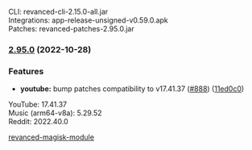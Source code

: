 CLI: revanced-cli-2.15.0-all.jar  
Integrations: app-release-unsigned-v0.59.0.apk  
Patches: revanced-patches-2.95.0.jar  

### [2.95.0](https://github.com/revanced/revanced-patches/compare/v2.94.0...v2.95.0) (2022-10-28)
### Features
* **youtube:** bump patches compatibility to v17.41.37 ([#888](https://github.com/revanced/revanced-patches/issues/888)) ([11ed0c0](https://github.com/revanced/revanced-patches/commit/11ed0c0fb3236d87284806d2fa957699e908cc61))

  
YouTube: 17.41.37  
Music (arm64-v8a): 5.29.52  
Reddit: 2022.40.0  

[revanced-magisk-module](https://github.com/j-hc/revanced-magisk-module)  
